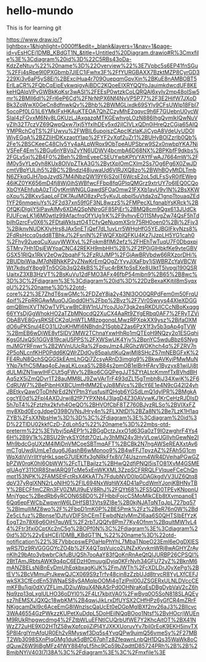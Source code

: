# hello-mundo
This is for learning git

https://www.draw.io/?lightbox=1&highlight=0000ff&edit=_blank&layers=1&nav=1&page-id=yEsHCEj1DMB_KBdGT1N_&title=Untitled%20Diagram.drawio#R%3Cmxfile%3E%3Cdiagram%20id%3D%22C5RBs43oDa-KdzZeNtuy%22%20name%3D%22Overview%22%3E7Vpbc5s6EP41fnSGu%2FFj4sRpe9I0PXGbmb7JIEC1jFwhx3F%2FfYURGBAXX7BzktMZP8CyrGD3229Xi3v6aP5yS8Ei%2BExciHua4r709OuepqmGpvXin%2BKuE8nAMBOBT5ErlLaCR%2FQbCqEipEvkwqigyAjBDC2KQoeEIXRYQQYoJauimkdwcdUF8KEkeHQAlqVPyGWBkKqKsr3wASI%2FEEsP0wtzkCoLQRQAl6xyIv2mp48oISw5mr%2BMII6dl%2Frl6eP6Cd%2FNrNtPX6Nf4NvVP5P77%2F3E2HifW7JXoDBk3ZoWwX0GeCn8dfnwkQv%2Bhb%2BWMGLixdk69SYly9CFsUWlp18FbI75ocoPf0LG1iL6YMkIFxHKAuKTEOA7QhZCzyMhE2qqyc9h6F7GUebnU0ycWSIaI4zFGvxM6Nv8LGKUzLJAxgazqMTKGEwhvgLOzN886IhgQvmlkIQwNuVyZIh32T7czVZ69QwpQxw7lxj5YfxIhDEy5xd2jICIVLxQDn0iHreQzCGja65AIQYMPRchCgTS%2FUwvu%2FWBIL6upoiszCApclKzlaKJiCypA8VdeUyUDOlWiyEGqA%2BZZIiHDKxzaotYIap%2FYF2vXqf2uZr1%2BUHyBOlZzrlb0Qb%2Fe%2BSCKeeC48CIv5Yy4aALpWRox9ObTpeAUPSbrw9S2x0nwbpYKA7NiVSFeF4Em%2BGu6nYBVqZyYN6UDWV4bcmbA6D68NX%2BPKbfF9dkbs%2FGLv5xj%2B4F0%2Beh%2BmEyeeCSEUYwbKPtVYAYfFwAJ7664mW%2FiM0y5vYLe0yh8KUx8OlVpZTkA3G%2BytXplOmCXIm2Ss7Og6Pg6X0ZwJDcmtVBpYULih5%2BC%2Bndzl48juwaUd6VIRJXQ8zo%2BWhBOyMtDLTmbN6ZFkqGJH7pqJzydS7M4iNbzQW19Y6jS2olT6WcsE2oL5dLFsSyR0ifEWeg46iKZ0YK656mD4fj8Wj0ihSWBfwcFFbp8fqGPlqQMGrz9xtrUY7o6IEQ0CQoXbOYAEhfubA0zTiOytKmWNGLGawdSFOaOmw21FXXb1avU9v1N%2BsXKWoXpu%2BKxvSapLoFDK7AulMO8zxPc5yKvJLqbpI5uVtda2qZ1gnpTtouaqZEd1YF26nmqeiuYs%2F2d37xn59fGF3NL8wzzS%2FMPecXLfqnabYsKRck%2BOfQKjDlgijY5IPavAlMy6XDAQSpNNroGF85PjEr%2BMQ8cm9Qgx613JUdCkPJUFcwLK1j6M0wtIz99AfacfrqOfYUg1rK%2F9vhvvEO11SMygZw74QsF5hTdbjlhGzrcFv0X6%2FDtaWkIsztO4TCfvQeNuqmXSrIr75RH0oen0%2Bj%2Fjv3%2BjknvNUDKXlyHrs8JAx5nETjQef7dL1uvLrr5WHgHfG5YEJBGIFkyNzs8%2FdRsHccq0sdd8TBhkJ%2FsnlN%2FWQFXblQFKU4Kz7jJzpLH5YG1cah0%2Fhy92ueqCuXuuyWWXyL%2Fokm8fIMi2efz%2FHEhTwTuqU7F0DbqxpiSTMry7Hh1DsjEWYoaCNC42REKH9mbHH%2B%2F2fP0jGlHbkfKe9vteGBVGSX51RlQx1RkV2eOw2bqahF%2FzRUJMP%2FGjAwBRVbdw66RXzorDHi%2BUDbiWiaJM7dNBNkKP2yZNwKrEmQOgZrYyyJiXaFby1jSWBRZcYaVBCWWt7kdsdY8pg9Tn5OGb3sQ24kBS%2Fuc4rBKfpSsEXe8UIktT5lvpgj190QSRUaitxZ3XB3HzVT%2BsKuVu12dFMO3AFx46fbP54mibn9%2B65%2B8wc%3D%3C%2Fdiagram%3E%3Cdiagram%20id%3D%22DzBexaKKjtiI8mSyqxqU%22%20name%3D%22otd-core%22%3E7ZhdT6swGMc%2FDZeY8ja2y43Nl3OO0QRPdFem0m50FrqU4pif%2FpRRGAwMuqOJGpdd0H%2Fbp%2Bvz%2F7Vr0Swvys44XIeXDGGqmQBlmjXVTNOwTVPLvwBtC8W1nUJYcoJUo73gk2esRKDUlCCcNBoKxqgg66YYsDjGgWhokHO2aTZbMNocdQ2XuCX4AaRt9ZYgERbq0AF7%2FRyTZViObABVE8GysRKSECK2qUnWTLM8zpgonqLMwzRPXpkXX9ysz%2BjfaOXMdO6uPKSnul4EO31Ll2oKHMfi6NBhdn21SgbbZ2as6PzX1f3v5b3qAp4gTVW%2BmEB6wDjWE8yfSIDV3MW2TChnaYxwHhRo1mQTEoH9NQzy2o1ESGqhiKgsGfJxQSj1GGV819cajU5PPS%2FXWSwUK4Yjy%2BpnYC5wduBbz6SNygmJMGYRFnwr%2B2WVnUUcRa%2FpqvJmz4JRGhzWOKhch4q%2FZRV7n2P5oNLcnfKHP0Pdd6KQWrZDdOv85palutlKuQwjMI8SHcZ57mNEBGFxK%2FE4RuN8QchSQGGSkEAmLhGQi7ZcsyARnD3imglg9%2BkwAVKyjPMwMuNYNp7kfhC5lMaq4oEJwaLKLoxaS%2B84s2pmOB1elBrHFAry1Byzyx81wjUj8tdULMiZN1iwwIHFCUt5gFWv%2Bko6CGQPegJJT5ZYtALtcKmmfTxBVhdBHAq5zX5iZmQDvr1T28auMM8LJ9ZwVArTrF493dZL15gTmbh8jJ34XwjK%2F6CdRUW7%2BePibnHjXBCUmfHMM2EyJp8MVcs%2BcY6E1e4N9cG42l24yhJBEtkvQawOToDhNrEd2NYPtn3YusfusIfQHgb6YGSdLmQ1dyIPR%2BMgkAcgcYE0d%2Fpl4AXDJrwj82fP7YPXNt4J3lagD4Z30AVvwKJ1KrCeHzRJDIsD5h7pT4%2Fztzhx2kfvh4OeQO%2BHVOfCbF8TZ760BJyzRLSo%2BVIXxFZmy8Xbd0EcgJdpeO398OVNsJHry4n%2FLXNtDl%2BZa8N%2Be7LzK1H1aqZYB%2FsXXNbsHw%3D%3D%3C%2Fdiagram%3E%3Cdiagram%20id%3D%22TlDU02kkfCzD-ZdLoh5z%22%20name%3D%22mbs-otd-preterm%22%3E1Vbvj5pAEP1r%2BGgDctzJxxO1d63Ga0zT9lOzwghrF4Ys46H%2B9V1k%2BSU29rykSY0fdt7OzLJv3hMN24v3HyVLowUGIIyhGewNe2IMh9bdcGgUXzM4lMjDnVMCoeSBTmqAFT%2BCBk2N7ngAWSeREAXxtAv6mCTgUwdjUmLeTdug6J6ashB6wMpnoo9%2B4wFFJTpyzAZ%2FAh5G1cmWqXdiViVrIItYgHkLsqeG7UlEKlfx3gNRkFfx8iV74Usznm4WR4DVejhaPGwGZbPZW0rqK0hI6ObWW%2FcTLTBajlzz%2BHwQ2dfjPNQl5isTO81XvM4GSMEglUAgY311OlR8StwlARQ9TcMe5xEnWKXML3ZzpSCFRRQLFVlqueFCeChQnmpt153NPK%2FAMSEtFctRsX4KkAT7s7FdubNVD0IpGDAGkgdVV3UZ6Qtq8dpV37yRglXNN2rLoNIH0%2FIL694NxWqhWX4D41aPcdWmYJonjKBHNyTBY%2BECFfmCZRn3FV0ZMUl9uEV8RhJ%2FQYt68%2FS5QD0TPEyKNopnUMnjYgpc%2BedRb6yRCON6SBD0%2FHbbiFojcC5MoMIkCEb8tXvmpanoE16Qq6epFWCbZwpwnW6LDHfSB13Vts9ZI8e%2B0kjNJATqNTqJpL727bq57%2BlmulIjMZ8wo%2F%2FbpD1mK0P%2BE5Pmk%2Fz%2BeR76n0W%2BdZe5cLfuz%2Bpnse1DJfuVDlFShCEmTEwbdNzlvMmZI6aa6S0QHTSlbEfYzKEogT2n78X6g6OjH7quWE%2F2rbTJQQfv8Pm77Ky4Ofnm%2BqultMW1vL44%2Ftr3fxi0CptXc2nC5g%2BOPf0N%3C%2Fdiagram%3E%3Cdiagram%20id%3D%22yEsHCEj1DMB_KBdGT1N_%22%20name%3D%22otd-notification%22%3E7VbbcpswEP0aHpPhYhL7MbaTNpeO23Eml6eOgDXIESwRS7Dz9RVGGGOYcZO4b%2FX4QTqsVuico2UNZxKvvkmWRj8wAGHYZrAynKlh29bAto3ybwbrCjkfuBUQSh7ooAaY83fQoKnRnAeQtQIJURBP26CPSQI%2BtTAmJRbtsAWK9q4pC6EDzH0muugjDyiq0KFrNvh34GFU72yZ%2BknM6mANZBELsNiBnEvDmUhEqkbxagKiJK%2FmJWTh%2FcXDLDrJ0yXePg%2BtEV%2BcVMmuPrJkewQJCX069S9zTrfv48cin8zZzbUJd8trvcR8YyLXfCEFJwkSX3CfEcdEn53WNaES8ySAMqlpOOMi4gTzlPnl00JZSGERxULNLDVccCEmKFBu1jqj0dXVZFLimJD2iuWquX4NkASrPd0OHNraKqEsDBgDybVaV2cZ6hNq9zp13qLxglULHO36oDYI0%2F4Lt7kbjtVA0%2FwByq0O5SoN818SLAQEysz7hEMSXJQXQc18wbKM%2B4qwjJikLrxDfUYSX2CHfHPz6yGfCR4mZRrFNKjgcamDkl9c6AceEmG8lWnzlscQaUcEt0eDGpMglBXf2nv26aJ3%2BIlcvc3WA46554GzPWkzzKUPetXuDdpL5DoHEilNQqBOoo1Ntsf%2BvHOcrjWUEnM9RUkRhpgwcdmg4%2FZtbWLuEFNtlCUQrbUfWE7Y2KhcAitOT%2BX41NWzZ72uHE9XO2HTtZ58wXpfcpjiZiPl4YJXKXUoruvYv7bil0rEoK9EKH5invTX5P8l4rglYmAfqUR0Eh2vRMyswf3Dq5s4YvqQPw9uimQ56vmeSy%2F27MBT2Wb3098SXnPIqGMg1duk5dBfC67qhTz8ZfeqwnLnbQH1DQs35WaWk8oCdQuwZ6W9liBgMFz4fWY884fgLf5hc9Cp59bZqdttD85724PRh%2B%2B%2BmjbNYiV403I7l38A%3C%2Fdiagram%3E%3C%2Fmxfile%3E
